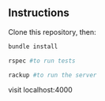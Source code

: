 ## Instructions

Clone this repository, then:

```bash
bundle install

rspec #to run tests

rackup #to run the server

```
visit localhost:4000
